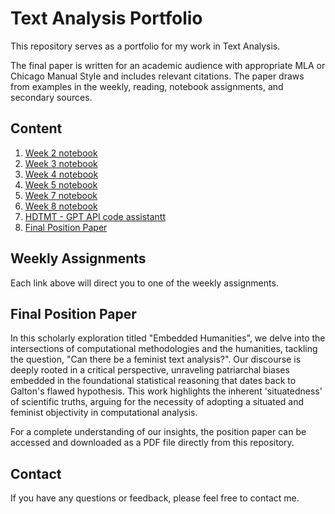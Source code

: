 # Text Analysis Portfolio

This repository serves as a portfolio for my work in Text Analysis.

The final paper is written for an academic audience with appropriate MLA or Chicago Manual Style and includes relevant citations. The paper draws from examples in the weekly, reading, notebook assignments, and secondary sources.

## Content

1. [Week 2 notebook](https://colab.research.google.com/drive/1QASy02ehi2le1uRHSbwzWOA4zOk-Gaqp?usp=drive_link)
2. [Week 3 notebook](https://colab.research.google.com/drive/1Eclt5WRydlquMv6YBMJYPRtBth4ptIaS?usp=drive_link)
3. [Week 4 notebook](https://drive.google.com/file/d/1EjjbVnFANNpyt4BZxVj4A6U2VvLPsoht/view?usp=drive_link)
4. [Week 5 notebook](https://colab.research.google.com/drive/1O8qVlNp5vgcsaThVX6UzY2laCYiC_5Ga?usp=drive_link)
5. [Week 7 notebook](https://colab.research.google.com/drive/1DlHnb7465QR5V9aY-_BrDSGED6tw_Sly?usp=drive_link)
6. [Week 8 notebook](https://colab.research.google.com/drive/1e583Q3B4VzJCL6M6usIbYr6RyLGa91MU?ouid=104162058846152915236&usp=drive_link)
7. [HDTMT - GPT API code assistantt](https://femethods2023.commons.gc.cuny.edu/hdmt-atilio/)
8. [Final Position Paper](./EmbeddedHumanities_AtilioBarredaII.pdf)


## Weekly Assignments

Each link above will direct you to one of the weekly assignments.

## Final Position Paper

In this scholarly exploration titled "Embedded Humanities", we delve into the intersections of computational methodologies and the humanities, tackling the question, "Can there be a feminist text analysis?". Our discourse is deeply rooted in a critical perspective, unraveling patriarchal biases embedded in the foundational statistical reasoning that dates back to Galton's flawed hypothesis. This work highlights the inherent 'situatedness' of scientific truths, arguing for the necessity of adopting a situated and feminist objectivity in computational analysis.

For a complete understanding of our insights, the position paper can be accessed and downloaded as a PDF file directly from this repository.

## Contact

If you have any questions or feedback, please feel free to contact me.
